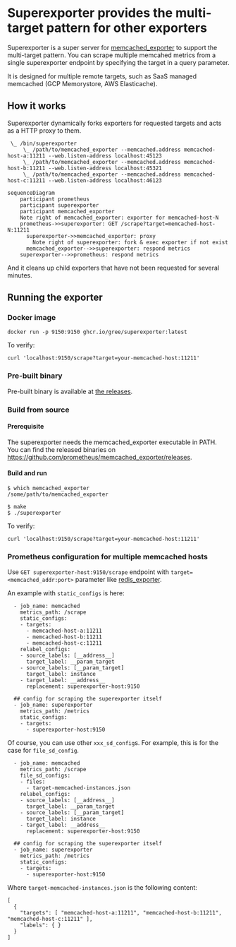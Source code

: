 # Superexporter provides the multi-target pattern for other exporters
Superexporter is a super server for [memcached_exporter](https://github.com/prometheus/memcached_exporter) to support the multi-target pattern.
You can scrape multiple memcahed metrics from a single superexporter endpoint by specifying the target in a query parameter.


It is designed for multiple remote targets, such as SaaS managed memcached (GCP Memorystore, AWS Elasticache).

## How it works
Superexporter dynamically forks exporters for requested targets and acts as a HTTP proxy to them.

```
 \_ /bin/superexporter
     \_ /path/to/memcached_exporter --memcached.address memcached-host-a:11211 --web.listen-address localhost:45123
     \_ /path/to/memcached_exporter --memcached.address memcached-host-b:11211 --web.listen-address localhost:45321
     \_ /path/to/memcached_exporter --memcached.address memcached-host-c:11211 --web.listen-address localhost:46123
```

```mermaid
sequenceDiagram
    participant prometheus
    participant superexporter
    participant memcached_exporter 
    Note right of memcached_exporter: exporter for memcached-host-N
    prometheus->>superexporter: GET /scrape?target=memcached-host-N:11211
      superexporter->>memcached_exporter: proxy
        Note right of superexporter: fork & exec exporter if not exist
      memcached_exporter-->>superexporter: respond metrics
    superexporter-->>prometheus: respond metrics
```
And it cleans up child exporters that have not been requested for several minutes.

## Running the exporter
### Docker image

```
docker run -p 9150:9150 ghcr.io/gree/superexporter:latest
```

To verify:
```
curl 'localhost:9150/scrape?target=your-memcached-host:11211'
```

### Pre-built binary

Pre-built binary is available at [the releases](https://github.com/gree/superexporter/releases).

### Build from source
#### Prerequisite
The superexporter needs the memcached_exporter executable in PATH.
You can find the released binaries on https://github.com/prometheus/memcached_exporter/releases.

#### Build and run
```
$ which memcached_exporter
/some/path/to/memcached_exporter

$ make
$ ./superexporter
```

To verify:
```
curl 'localhost:9150/scrape?target=your-memcached-host:11211'
```

### Prometheus configuration for multiple memcached hosts
Use `GET superexporter-host:9150/scrape` endpoint with `target=<memcached_addr:port>` parameter like [redis_exporter](https://github.com/oliver006/redis_exporter#prometheus-configuration-to-scrape-multiple-redis-hosts).

An example with `static_configs` is here:
```
  - job_name: memcached
    metrics_path: /scrape
    static_configs:
    - targets:
      - memcached-host-a:11211
      - memcached-host-b:11211
      - memcached-host-c:11211
    relabel_configs:
    - source_labels: [__address__]
      target_label: __param_target
    - source_labels: [__param_target]
      target_label: instance
    - target_label: __address__
      replacement: superexporter-host:9150

  ## config for scraping the superexporter itself
  - job_name: superexporter
    metrics_path: /metrics
    static_configs:
    - targets:
      - superexporter-host:9150
```

Of course, you can use other `xxx_sd_config`s. For example, this is for the case for `file_sd_config`.
```
  - job_name: memcached
    metrics_path: /scrape
    file_sd_configs:
    - files:
      - target-memcached-instances.json
    relabel_configs:
    - source_labels: [__address__]
      target_label: __param_target
    - source_labels: [__param_target]
      target_label: instance
    - target_label: __address__
      replacement: superexporter-host:9150

  ## config for scraping the superexporter itself
  - job_name: superexporter
    metrics_path: /metrics
    static_configs:
    - targets:
      - superexporter-host:9150
```
Where `target-memcached-instances.json` is the following content:
```
[
  {
    "targets": [ "memcached-host-a:11211", "memcached-host-b:11211", "memcached-host-c:11211" ],
    "labels": { }
  }
]
```
